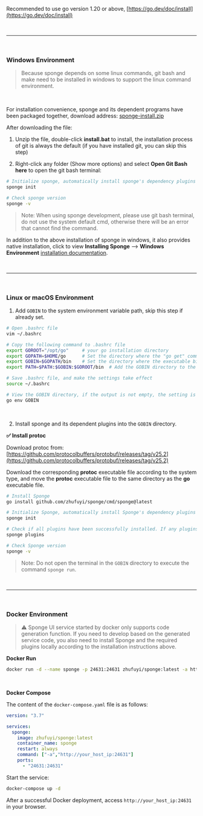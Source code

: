 
Recommended to use go version 1.20 or above, [https://go.dev/doc/install](https://go.dev/doc/install)

<br>

---

<br>

### Windows Environment

> Because sponge depends on some linux commands, git bash and make need to be installed in windows to support the linux command environment.

<br>

For installation convenience, sponge and its dependent programs have been packaged together, download address: [sponge-install.zip](https://drive.google.com/drive/folders/1T55lLXDBIQCnL5IQ-i1hWJovgLI2l0k1?usp=sharing)

After downloading the file:

1. Unzip the file, double-click **install.bat** to install, the installation process of git is always the default (if you have installed git, you can skip this step)

2. Right-click any folder (Show more options) and select **Open Git Bash here** to open the git bash terminal:

```bash
# Initialize sponge, automatically install sponge's dependency plugins
sponge init

# Check sponge version
sponge -v
```

> Note: When using sponge development, please use git bash terminal, do not use the system default cmd, otherwise there will be an error that cannot find the command.

In addition to the above installation of sponge in windows, it also provides native installation, click to view **Installing Sponge** --> **Windows Environment** [installation documentation](https://go-sponge.com/quick-start?id=installing-sponge).

<br>

---

<br>

### Linux or macOS Environment

1. Add `GOBIN` to the system environment variable path, skip this step if already set.

```bash
# Open .bashrc file
vim ~/.bashrc

# Copy the following command to .bashrc file
export GOROOT="/opt/go"     # your go installation directory
export GOPATH=$HOME/go      # Set the directory where the "go get" command downloads third-party packages
export GOBIN=$GOPATH/bin    # Set the directory where the executable binaries are compiled by the "go install" command.
export PATH=$PATH:$GOBIN:$GOROOT/bin  # Add the GOBIN directory to the system environment variable path.

# Save .bashrc file, and make the settings take effect
source ~/.bashrc

# View the GOBIN directory, if the output is not empty, the setting is successful.
go env GOBIN
```

<br>

2. Install sponge and its dependent plugins into the `GOBIN` directory.

**✅ Install protoc**

Download protoc from: [https://github.com/protocolbuffers/protobuf/releases/tag/v25.2](https://github.com/protocolbuffers/protobuf/releases/tag/v25.2)

Download the corresponding **protoc** executable file according to the system type, and move the **protoc** executable file to the same directory as the **go** executable file.

```bash
# Install Sponge
go install github.com/zhufuyi/sponge/cmd/sponge@latest

# Initialize Sponge, automatically install Sponge's dependency plugins
sponge init

# Check if all plugins have been successfully installed. If any plugins fail to install, retry with the command: sponge plugins --install
sponge plugins

# Check Sponge version
sponge -v
```

> Note: Do not open the terminal in the `GOBIN` directory to execute the command `sponge run`.

<br>

---

<br>

### Docker Environment

> ⚠ Sponge UI service started by docker only supports code generation function. If you need to develop based on the generated service code, you also need to install Sponge and the required plugins locally according to the installation instructions above.

**Docker Run**

```bash
docker run -d --name sponge -p 24631:24631 zhufuyi/sponge:latest -a http://your_host_ip:24631
```

<br>

**Docker Compose**

The content of the `docker-compose.yaml` file is as follows:

```yaml
version: "3.7"

services:
  sponge:
    image: zhufuyi/sponge:latest
    container_name: sponge
    restart: always
    command: ["-a","http://your_host_ip:24631"]
    ports:
      - "24631:24631"
```

Start the service:

```bash
docker-compose up -d
```

After a successful Docker deployment, access `http://your_host_ip:24631` in your browser.
